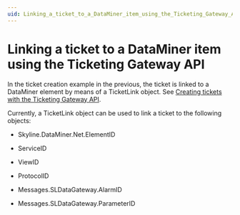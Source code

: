 ```yaml
---
uid: Linking_a_ticket_to_a_DataMiner_item_using_the_Ticketing_Gateway_API
---
```


# Linking a ticket to a DataMiner item using the Ticketing Gateway API

In the ticket creation example in the previous, the ticket is linked to a DataMiner element by means of a TicketLink object. See [Creating tickets with the Ticketing Gateway API](xref:Creating_tickets_with_the_Ticketing_Gateway_API).

Currently, a TicketLink object can be used to link a ticket to the following objects:

- Skyline.DataMiner.Net.ElementID

- ServiceID

- ViewID

- ProtocolID

- Messages.SLDataGateway.AlarmID

- Messages.SLDataGateway.ParameterID

